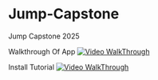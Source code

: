 # Jump-Capstone
Jump Capstone 2025


Walkthrough Of App
[![Video WalkThrough](https://img.youtube.com/vi/bbgBcC8Za-k/0.jpg)](https://www.youtube.com/watch?v=bbgBcC8Za-k)

Install Tutorial
[![Video WalkThrough](https://img.youtube.com/vi/PzCCEd1pNQk/0.jpg)](https://www.youtube.com/watch?v=PzCCEd1pNQk)



